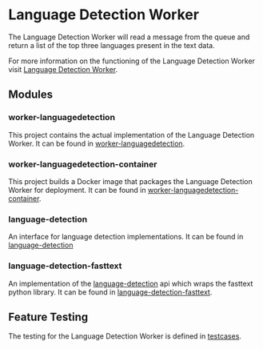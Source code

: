 # Language Detection Worker

The Language Detection Worker will read a message from the queue and return a list of the top three languages present in the text data.

For more information on the functioning of the Language Detection Worker visit [Language Detection Worker](worker-languagedetection/README.md).

## Modules

### worker-languagedetection
This project contains the actual implementation of the Language Detection Worker. It can be found in [worker-languagedetection](worker-languagedetection).

### worker-languagedetection-container
This project builds a Docker image that packages the Language Detection Worker for deployment. It can be found in [worker-languagedetection-container](worker-languagedetection-container).

### language-detection
An interface for language detection implementations. It can be found in [language-detection](language-detection)

### language-detection-fasttext
An implementation of the [language-detection](language-detection) api which wraps the fasttext python library. It can be found in [language-detection-fasttext](language-detection-fasttext).

## Feature Testing
The testing for the Language Detection Worker is defined in [testcases](worker-languagedetection-container/testcases).